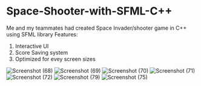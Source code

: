 # Space-Shooter-with-SFML-C++
Me and my teammates had created Space Invader/shooter game in C++ using SFML library 
Features:
1) Interactive UI
2) Score Saving system
3) Optimized for evey screen sizes

![Screenshot (68)](https://user-images.githubusercontent.com/48326144/120262835-3d1dc980-c2ba-11eb-8377-0c738c1a346c.png)
![Screenshot (69)](https://user-images.githubusercontent.com/48326144/120262875-5161c680-c2ba-11eb-9248-82f31668d576.png)
![Screenshot (70)](https://user-images.githubusercontent.com/48326144/120262906-60487900-c2ba-11eb-9a05-e4f45a540f5f.png)
![Screenshot (71)](https://user-images.githubusercontent.com/48326144/120262934-6c343b00-c2ba-11eb-92b3-9e3aa69182b9.png)
![Screenshot (72)](https://user-images.githubusercontent.com/48326144/120262966-79512a00-c2ba-11eb-8fc1-f22d94502534.png)
![Screenshot (79)](https://user-images.githubusercontent.com/48326144/120262990-89690980-c2ba-11eb-9a12-5138933c92f1.png)
![Screenshot (75)](https://user-images.githubusercontent.com/48326144/120262988-8837dc80-c2ba-11eb-82d5-a5c67adcf471.png)

